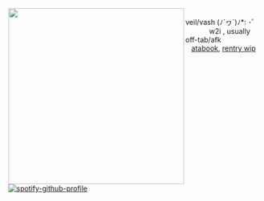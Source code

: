 <img align="left" width="350" src="https://pbs.twimg.com/media/FT3AOTFVsAAw44B?format=png&name=360x360" />
<br>
veil/vash (ﾉ´ヮ`)ﾉ*: ･ﾟ
<br>
 ‎ ‎ ‎ ‎ ‎ ‎ ‎ ‎ ‎ ‎ ‎  ​ w2i , usually off-tab/afk
<br>
‎‎  ‎ ‎ <a href="https://goldenglow.atabook.org">atabook</a>, <a href="https://rentry.co/crueldilemma">rentry wip</a>

[![spotify-github-profile](https://spotify-github-profile.kittinanx.com/api/view?uid=31rcbfblltmicgtpfqjprlhx2ige&cover_image=true&theme=novatorem&show_offline=false&background_color=121212&interchange=false&bar_color=false&bar_color_cover=false)](https://www.youtube.com/watch?v=7AtD9EjJXKo&list=RDhT8_2KAYbzs&index=3=true)
